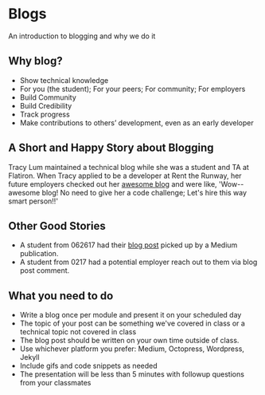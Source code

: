 # Blogs

An introduction to blogging and why we do it

## Why blog?
 - Show technical knowledge
 - For you (the student); For your peers; For community; For employers
 - Build Community
 - Build Credibility
 - Track progress
 - Make contributions to others’ development, even as an early developer
 
 ## A Short and Happy Story about Blogging
 
 Tracy Lum maintained a technical blog while she was a student and TA at Flatiron. When Tracy applied to be a developer at Rent the Runway, her future employers checked out her <a href="http://talum.github.io/">awesome blog</a> and were like, 'Wow--awesome blog! No need to give her a code challenge; Let's hire this way smart person!!'
 
 ## Other Good Stories
 
  - A student from 062617 had their <a href="https://codeburst.io/bottom-of-the-barrel-8ef73eff00f0">blog post</a> picked up by a Medium publication.
  - A student from 0217 had a potential employer reach out to them via blog post comment.
  
 ## What you need to do
 - Write a blog once per module and present it on your scheduled day
 - The topic of your post can be something we've covered in class or a technical topic not covered in class
 - The blog post should be written on your own time outside of class. 
 - Use whichever platform you prefer: Medium, Octopress, Wordpress, Jekyll
 - Include gifs and code snippets as needed
 - The presentation will be less than 5 minutes with followup questions from your classmates



